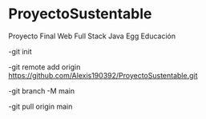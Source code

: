 # ProyectoSustentable
Proyecto Final Web Full Stack Java Egg Educación


-git init

-git remote add origin https://github.com/Alexis190392/ProyectoSustentable.git

-git branch -M main

-git pull origin main